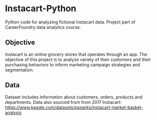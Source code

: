 # Instacart-Python
Python code for analyzing fictional Instacart data. Project part of CareerFoundry data analytics course.
## Objective
Instacart is an online grocery stores that operates through an app. The objective of this project is to analyze variety of their customers and their purchasing behaviors to inform marketing campaign strategies and segmentation.
## Data
Dataset includes information about customers, orders, products and departments.
Data also sourced from from 2017 Instacart: https://www.kaggle.com/datasets/psparks/instacart-market-basket-analysis
